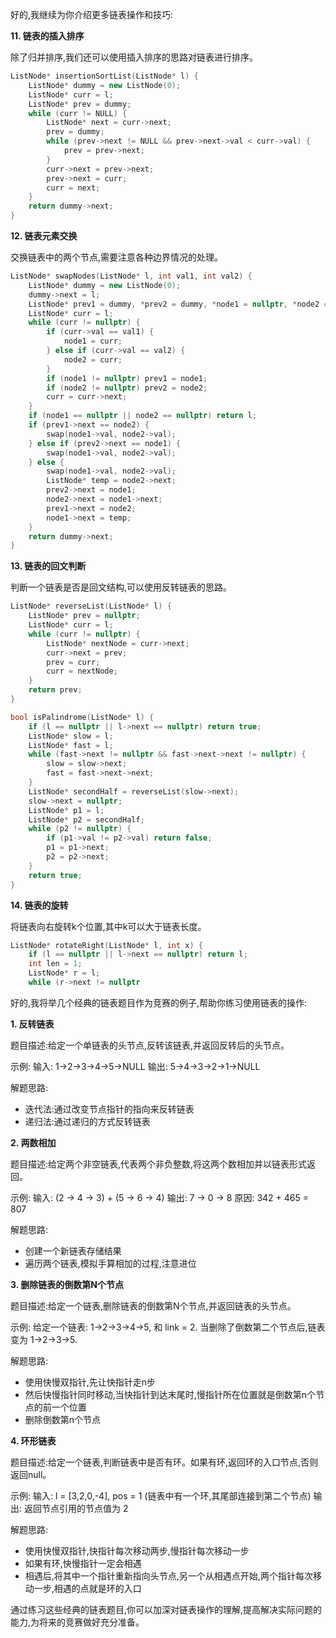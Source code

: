 好的,我继续为你介绍更多链表操作和技巧:

**11. 链表的插入排序**

除了归并排序,我们还可以使用插入排序的思路对链表进行排序。

```cpp
ListNode* insertionSortList(ListNode* l) {
    ListNode* dummy = new ListNode(0);
    ListNode* curr = l;
    ListNode* prev = dummy;
    while (curr != NULL) {
        ListNode* next = curr->next;
        prev = dummy;
        while (prev->next != NULL && prev->next->val < curr->val) {
            prev = prev->next;
        }
        curr->next = prev->next;
        prev->next = curr;
        curr = next;
    }
    return dummy->next;
}
```

**12. 链表元素交换**

交换链表中的两个节点,需要注意各种边界情况的处理。

```cpp
ListNode* swapNodes(ListNode* l, int val1, int val2) {
    ListNode* dummy = new ListNode(0);
    dummy->next = l;
    ListNode* prev1 = dummy, *prev2 = dummy, *node1 = nullptr, *node2 = nullptr;
    ListNode* curr = l;
    while (curr != nullptr) {
        if (curr->val == val1) {
            node1 = curr;
        } else if (curr->val == val2) {
            node2 = curr;
        }
        if (node1 != nullptr) prev1 = node1;
        if (node2 != nullptr) prev2 = node2;
        curr = curr->next;
    }
    if (node1 == nullptr || node2 == nullptr) return l;
    if (prev1->next == node2) {
        swap(node1->val, node2->val);
    } else if (prev2->next == node1) {
        swap(node1->val, node2->val);
    } else {
        swap(node1->val, node2->val);
        ListNode* temp = node2->next;
        prev2->next = node1;
        node2->next = node1->next;
        prev1->next = node2;
        node1->next = temp;
    }
    return dummy->next;
}
```

**13. 链表的回文判断**

判断一个链表是否是回文结构,可以使用反转链表的思路。

```cpp
ListNode* reverseList(ListNode* l) {
    ListNode* prev = nullptr;
    ListNode* curr = l;
    while (curr != nullptr) {
        ListNode* nextNode = curr->next;
        curr->next = prev;
        prev = curr;
        curr = nextNode;
    }
    return prev;
}

bool isPalindrome(ListNode* l) {
    if (l == nullptr || l->next == nullptr) return true;
    ListNode* slow = l;
    ListNode* fast = l;
    while (fast->next != nullptr && fast->next->next != nullptr) {
        slow = slow->next;
        fast = fast->next->next;
    }
    ListNode* secondHalf = reverseList(slow->next);
    slow->next = nullptr;
    ListNode* p1 = l;
    ListNode* p2 = secondHalf;
    while (p2 != nullptr) {
        if (p1->val != p2->val) return false;
        p1 = p1->next;
        p2 = p2->next;
    }
    return true;
}
```

**14. 链表的旋转**

将链表向右旋转k个位置,其中k可以大于链表长度。

```cpp
ListNode* rotateRight(ListNode* l, int x) {
    if (l == nullptr || l->next == nullptr) return l;
    int len = 1;
    ListNode* r = l;
    while (r->next != nullptr

```
好的,我将举几个经典的链表题目作为竞赛的例子,帮助你练习使用链表的操作:

**1. 反转链表**

题目描述:给定一个单链表的头节点,反转该链表,并返回反转后的头节点。

示例:
输入: 1->2->3->4->5->NULL
输出: 5->4->3->2->1->NULL

解题思路:
- 迭代法:通过改变节点指针的指向来反转链表
- 递归法:通过递归的方式反转链表

**2. 两数相加**

题目描述:给定两个非空链表,代表两个非负整数,将这两个数相加并以链表形式返回。

示例:
输入: (2 -> 4 -> 3) + (5 -> 6 -> 4)
输出: 7 -> 0 -> 8
原因: 342 + 465 = 807

解题思路:
- 创建一个新链表存储结果
- 遍历两个链表,模拟手算相加的过程,注意进位

**3. 删除链表的倒数第N个节点**

题目描述:给定一个链表,删除链表的倒数第N个节点,并返回链表的头节点。

示例:
给定一个链表: 1->2->3->4->5, 和 link = 2.
当删除了倒数第二个节点后,链表变为 1->2->3->5.

解题思路:
- 使用快慢双指针,先让快指针走n步
- 然后快慢指针同时移动,当快指针到达末尾时,慢指针所在位置就是倒数第n个节点的前一个位置
- 删除倒数第n个节点

**4. 环形链表**

题目描述:给定一个链表,判断链表中是否有环。如果有环,返回环的入口节点,否则返回null。

示例:
输入: l = [3,2,0,-4], pos = 1 (链表中有一个环,其尾部连接到第二个节点)
输出: 返回节点引用的节点值为 2

解题思路:
- 使用快慢双指针,快指针每次移动两步,慢指针每次移动一步
- 如果有环,快慢指针一定会相遇
- 相遇后,将其中一个指针重新指向头节点,另一个从相遇点开始,两个指针每次移动一步,相遇的点就是环的入口

通过练习这些经典的链表题目,你可以加深对链表操作的理解,提高解决实际问题的能力,为将来的竞赛做好充分准备。
